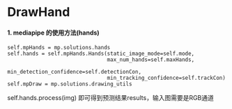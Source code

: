 # DrawHand
#### 1. mediapipe 的使用方法(hands)
````
self.mpHands = mp.solutions.hands
self.hands = self.mpHands.Hands(static_image_mode=self.mode,
                                max_num_hands=self.maxHands,
                                min_detection_confidence=self.detectionCon,
                                min_tracking_confidence=self.trackCon)
self.mpDraw = mp.solutions.drawing_utils
````
self.hands.process(img) 即可得到预测结果results，输入图需要是RGB通道